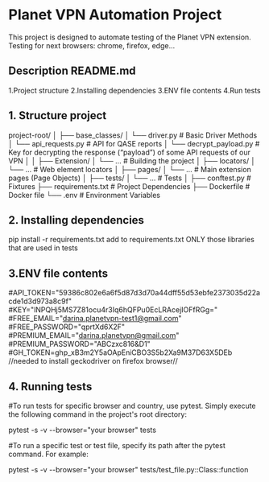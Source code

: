 # Planet VPN Automation Project

This project is designed to automate testing of the Planet VPN extension.
Testing for next browsers: chrome, firefox, edge...

## Description README.md

1.Project structure
2.Installing dependencies
3.ENV file contents
4.Run tests


## 1. Structure project

project-root/
│
├── base_classes/
│ └── driver.py # Basic Driver Methods
│ └── api_requests.py # API for QASE reports
│ └── decrypt_payload.py # Key for decrypting the response (“payload”) of some API requests of our VPN
│
│
├── Extension/
│ └── ... # Building the project
│
├── locators/
│ └── ... # Web element locators
│
├── pages/
│ └── ... # Main extension pages (Page Objects)
│
├── tests/
│ └── ... # Tests
│
├── conftest.py # Fixtures
├── requirements.txt # Project Dependencies
├── Dockerfile # Docker file
└── .env # Environment Variables

## 2. Installing dependencies

pip install -r requirements.txt
add to requirements.txt ONLY those libraries that are used in tests

## 3.ENV file contents

#API_TOKEN="59386c802e6a6f5d87d3d70a44dff55d53ebfe2373035d22acde1d3d973a8c9f"
#KEY="lNPQHj5MS7Z81ocu4r3Iq6hQFPu0EcLRAcejIOFfRGg="
#FREE_EMAIL="darina.planetvpn-test1@gmail.com"
#FREE_PASSWORD="qprtXd6X2F"
#PREMIUM_EMAIL="darina.planetvpn@gmail.com"
#PREMIUM_PASSWORD="ABCzxc816&D1"
#GH_TOKEN=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 //needed to install geckodriver on firefox browser//


## 4. Running tests

#To run tests for specific browser and country, use pytest. Simply execute the following command in the project's root directory:

pytest -s -v --browser="your browser" tests

#To run a specific test or test file, specify its path after the pytest command. For example:

pytest -s -v --browser="your browser" tests/test_file.py::Class::function


